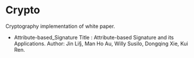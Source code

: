 # Crypto
Cryptography implementation of white paper.


- Attribute-based_Signature
Title : Attribute-based Signature and its Applications.
Author: Jin Li§, Man Ho Au, Willy Susilo, Dongqing Xie, Kui Ren.
